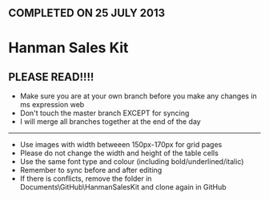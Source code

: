 COMPLETED ON 25 JULY 2013
-------------------------


Hanman Sales Kit
==========

PLEASE READ!!!!
---------------
- Make sure you are at your own branch before you make any changes in ms expression web
- Don't touch the master branch EXCEPT for syncing
- I will merge all branches together at the end of the day

***

- Use images with width betweeen 150px-170px for grid pages
- Please do not change the width and height of the table cells
- Use the same font type and colour (including bold/underlined/italic)
- Remember to sync before and after editing
- If there is conflicts, remove the folder in Documents\GitHub\HanmanSalesKit and clone again in GitHub
